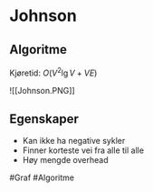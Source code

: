 # Johnson

## Algoritme
Kjøretid: $O (V^2 \lg V +VE)$

![[Johnson.PNG]]

## Egenskaper
-	Kan ikke ha negative sykler
-	Finner korteste vei fra alle til alle
-	Høy mengde overhead



#Graf 
#Algoritme 
